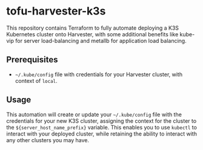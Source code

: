 # tofu-harvester-k3s
This repository contains Terraform to fully automate deploying a K3S Kubernetes cluster onto Harvester, with some additional benefits like kube-vip for server load-balancing and metallb for application load balancing.

## Prerequisites
 - `~/.kube/config` file with credentials for your Harvester cluster, with context of `local`.

## Usage
This automation will create or update your `~/.kube/config` file with the credentials for your new K3S cluster, assigning the context for the cluster to the `${server_host_name_prefix}` variable. This enables you to use `kubectl` to interact with your deployed cluster, while retaining the ability to interact with any other clusters you may have.